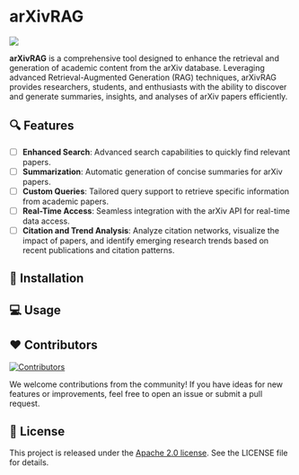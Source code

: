 # arXivRAG
![](https://geps.dev/progress/10)

**arXivRAG** is a comprehensive tool designed to enhance the retrieval and generation of academic content from the arXiv database. Leveraging advanced Retrieval-Augmented Generation (RAG) techniques, arXivRAG provides researchers, students, and enthusiasts with the ability to discover and generate summaries, insights, and analyses of arXiv papers efficiently.

## 🔍 Features

- [ ] **Enhanced Search**: Advanced search capabilities to quickly find relevant papers.
- [ ] **Summarization**: Automatic generation of concise summaries for arXiv papers.
- [ ] **Custom Queries**: Tailored query support to retrieve specific information from academic papers.
- [ ] **Real-Time Access**: Seamless integration with the arXiv API for real-time data access.
- [ ] **Citation and Trend Analysis**: Analyze citation networks, visualize the impact of papers, and identify emerging research trends based on recent publications and citation patterns.

## 🚀 Installation

## 💻 Usage

## ❤️ Contributors
[![Contributors](https://contrib.rocks/image?repo=phitrann/arXivRAG&max=10)](https://github.com/phitrann/arXivRAG/graphs/contributors)

We welcome contributions from the community! If you have ideas for new features or improvements, feel free to open an issue or submit a pull request.

## 📜 License

This project is released under the [Apache 2.0 license](https://github.com/phitrann/arXivRAG/blob/main/LICENSE). See the LICENSE file for details.
